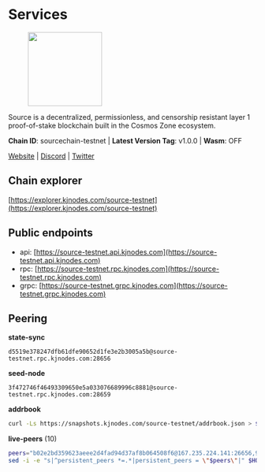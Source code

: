 # Services

<figure><img src="https://raw.githubusercontent.com/kj89/testnet_manuals/main/pingpub/logos/source.png" width="150" alt=""><figcaption></figcaption></figure>

Source is a decentralized, permissionless, and censorship resistant layer 1 proof-of-stake blockchain built in the Cosmos Zone ecosystem.

**Chain ID**: sourcechain-testnet | **Latest Version Tag**: v1.0.0 | **Wasm**: OFF

[Website](https://www.sourceprotocol.io/) | [Discord](https://discord.io/SourceProtocol) | [Twitter](https://www.twitter.com/sourceprotocol_)




## Chain explorer
[https://explorer.kjnodes.com/source-testnet](https://explorer.kjnodes.com/source-testnet)

## Public endpoints

* api: [https://source-testnet.api.kjnodes.com](https://source-testnet.api.kjnodes.com)
* rpc: [https://source-testnet.rpc.kjnodes.com](https://source-testnet.rpc.kjnodes.com)
* grpc: [https://source-testnet.grpc.kjnodes.com](https://source-testnet.grpc.kjnodes.com)

## Peering

**state-sync**

```text
d5519e378247dfb61dfe90652d1fe3e2b3005a5b@source-testnet.rpc.kjnodes.com:28656
```

**seed-node**

```text
3f472746f46493309650e5a033076689996c8881@source-testnet.rpc.kjnodes.com:28659
```

**addrbook**
```bash
curl -Ls https://snapshots.kjnodes.com/source-testnet/addrbook.json > $HOME/.source/config/addrbook.json
```

**live-peers** (10)
```bash
peers="b02e2bd359623aeee2d4fad94d37af8b064508f6@167.235.224.141:26656,9260303a16969bbf4360b462d80ce12f77c4d3a1@43.131.35.28:26656,fae907ab505bfd41fc2499bd002fd58adc6fc68a@173.249.26.69:26656,b5cfe488ddf0b9e902716b2e18686f8b13c03182@62.171.181.251:26656,4675f239ef3bd4cef7fa2770232b2eeea0008260@212.118.38.133:26656,f2936d8f0ae99b9fa99d179f746faacc9c41a5c3@65.108.158.181:26656,63d1b126558468634137b5705ab90151b16932f8@65.108.151.6:26656,d5519e378247dfb61dfe90652d1fe3e2b3005a5b@65.109.68.190:28656,492d7c007dd37f05d2b469865685eb9e4460a379@35.87.85.162:26656,4014d58eda8c78772e080ac4e7f60ec89db307e5@65.109.175.130:26656"
sed -i -e "s|^persistent_peers *=.*|persistent_peers = \"$peers\"|" $HOME/.source/config/config.toml
```
